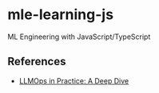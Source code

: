# mle-learning-js
ML Engineering with JavaScript/TypeScript

## References

- [LLMOps in Practice: A Deep Dive](https://www.linkedin.com/learning/llmops-in-practice-a-deep-dive?u=0)
